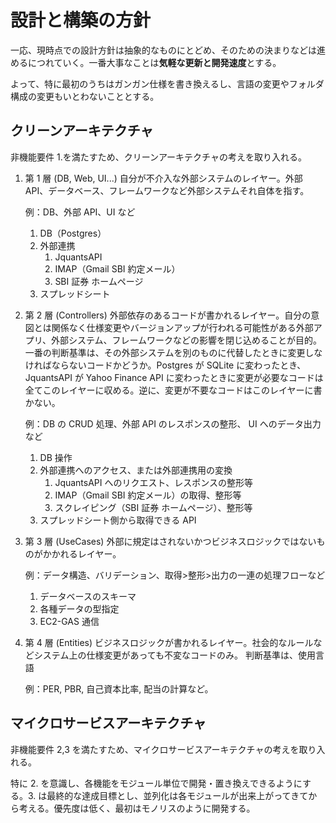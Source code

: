 # 設計と構築の方針

一応、現時点での設計方針は抽象的なものにとどめ、そのための決まりなどは進めるにつれていく。一番大事なことは**気軽な更新と開発速度**とする。

よって、特に最初のうちはガンガン仕様を書き換えるし、言語の変更やフォルダ構成の変更もいとわないこととする。

## クリーンアーキテクチャ

非機能要件 1.を満たすため、クリーンアーキテクチャの考えを取り入れる。

1.  第 1 層 (DB, Web, UI...)
    自分が不介入な外部システムのレイヤー。外部 API、データベース、フレームワークなど外部システムそれ自体を指す。

    例：DB、外部 API、UI など

    1. DB（Postgres）
    2. 外部連携
        1. JquantsAPI
        2. IMAP（Gmail SBI 約定メール）
        3. SBI 証券 ホームページ
    3. スプレッドシート

2.  第 2 層 (Controllers)
    外部依存のあるコードが書かれるレイヤー。自分の意図とは関係なく仕様変更やバージョンアップが行われる可能性がある外部アプリ、外部システム、フレームワークなどの影響を閉じ込めることが目的。
    一番の判断基準は、その外部システムを別のものに代替したときに変更しなければならないコードかどうか。Postgres が SQLite に変わったとき、JquantsAPI が Yahoo Finance API に変わったときに変更が必要なコードは全てこのレイヤーに収める。逆に、変更が不要なコードはこのレイヤーに書かない。

    例：DB の CRUD 処理、外部 API のレスポンスの整形、 UI へのデータ出力など

    1. DB 操作
    2. 外部連携へのアクセス、または外部連携用の変換
        1. JquantsAPI へのリクエスト、レスポンスの整形等
        2. IMAP（Gmail SBI 約定メール）の取得、整形等
        3. スクレイピング（SBI 証券 ホームページ）、整形等
    3. スプレッドシート側から取得できる API

3.  第 3 層 (UseCases)
    外部に規定はされないかつビジネスロジックではないものがかかれるレイヤー。

    例：データ構造、バリデーション、取得>整形>出力の一連の処理フローなど

    1. データベースのスキーマ
    2. 各種データの型指定
    3. EC2-GAS 通信

4.  第 4 層 (Entities)
    ビジネスロジックが書かれるレイヤー。社会的なルールなどシステム上の仕様変更があっても不変なコードのみ。
    判断基準は、使用言語

    例：PER, PBR, 自己資本比率, 配当の計算など。

## マイクロサービスアーキテクチャ

非機能要件 2,3 を満たすため、マイクロサービスアーキテクチャの考えを取り入れる。

特に 2. を意識し、各機能をモジュール単位で開発・置き換えできるようにする。3. は最終的な達成目標とし、並列化は各モジュールが出来上がってきてから考える。優先度は低く、最初はモノリスのように開発する。
